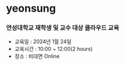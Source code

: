 # yeonsung
### 연성대학교 재학생 및 교수 대상 클라우드 교육

- 교육일 : 2024년 1월 24일
- 교육시간 : 10:00 ~ 12:00(2 hours)
- 장소 : 비대면 Online
